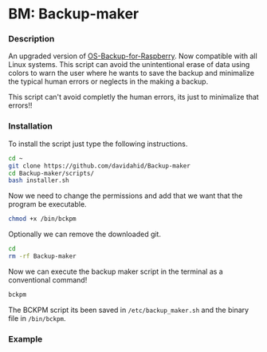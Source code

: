 # BM: Backup-maker
### Description
An upgraded version of [OS-Backup-for-Raspberry](https://github.com/davidahid/OS-Backup-for-Raspberry). Now compatible with all Linux systems. This script can avoid the unintentional erase of data using colors to warn the user where he wants to save the backup and minimalize the typical human errors or neglects in the making a backup.

This script can't avoid completly the human errors, its just to minimalize that errors!!

### Installation
To install the script just type the following instructions.
```sh
cd ~
git clone https://github.com/davidahid/Backup-maker
cd Backup-maker/scripts/
bash installer.sh
```

Now we need to change the permissions and add that we want that the program be executable.
```sh
chmod +x /bin/bckpm
```

Optionally we can remove the downloaded git.
```sh
cd
rm -rf Backup-maker
```

Now we can execute the backup maker script in the terminal as a conventional command!
```sh
bckpm
```

The BCKPM script its been saved in `/etc/backup_maker.sh` and the binary file in `/bin/bckpm`.
### Example
